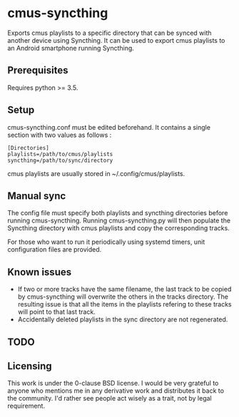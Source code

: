 # cmus-syncthing

Exports cmus playlists to a specific directory that can be synced with another device using Syncthing. It can be used to export cmus playlists to an Android smartphone running Syncthing.

## Prerequisites
Requires python >= 3.5.

## Setup
cmus-syncthing.conf must be edited beforehand. It contains a single section with two values as follows :
```
[Directories]
playlists=/path/to/cmus/playlists
syncthing=/path/to/sync/directory
```

cmus playlists are usually stored in ~/.config/cmus/playlists.

## Manual sync
The config file must specify both playlists and syncthing directories before running cmus-syncthing. Running cmus-syncthing.py will then populate the Syncthing directory with cmus playlists and copy the corresponding tracks.

For those who want to run it periodically using systemd timers, unit configuration files are provided.

## Known issues
- If two or more tracks have the same filename, the last track to be copied by cmus-syncthing will overwrite the others in the tracks directory. The resulting issue is that all the items in the playlists refering to these tracks will point to that last track.
- Accidentally deleted playlists in the sync directory are not regenerated.

## TODO

## Licensing
This work is under the 0-clause BSD license. I would be very grateful to anyone who mentions me in any derivative work and distributes it back to the community. I'd rather see people act wisely as a trait, not by legal requirement.
